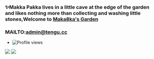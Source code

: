 
### ✨Makka Pakka lives in a little cave at the edge of the garden and likes nothing more than collecting and washing little stones,Welcome to [Maka8ka's Garden][myblog]
### MAILTO:[admin@tengu.cc][mail]
* ![Profile views](https://camo.githubusercontent.com/dee148c2f8e291d259bfa72ebe55de333ec4cec6dad8d4afaa664c5e527ee787/68747470733a2f2f677076632e6172747572696f2e6465762f6d616b61386b61)  
<p>
  <img src="https://github-readme-stats.mrdulin.vercel.app/api?username=Maka8ka&show_icons=true&hide_border=true&hide=prs&theme=buefy">
  <img src="https://github-readme-stats.vercel.app/api/top-langs/?username=Maka8ka&layout=compact&hide_border=true&theme=buefy&show_icons=true"> 
  
</p>

<!-- **Maka8ka/Maka8ka** is a ✨ _special_ ✨ repository because its `README.md` (this file) appears on your GitHub profile.

Here are some ideas to get you started:

- 🔭 I’m currently working on ...
- 🌱 I’m currently learning ...
- 👯 I’m looking to collaborate on ...
- 🤔 I’m looking for help with ...
- 💬 Ask me about ...
- 📫 How to reach me: ...
- 😄 Pronouns: ...
- ⚡ Fun fact: ...
-->
[myblog]:https://maka8ka.cc/

[mail]:mailto:admin@tengu.cc
